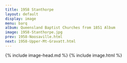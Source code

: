 ```yaml
---
title: 1958 Stanthorpe
layout: default
display: image
menu: barq
album: Queensland Baptist Churches from 1851 Album
image: 1958-Stanthorpe.jpg
prev: 1958-Noosaville.html
next: 1958-Upper-Mt-Gravatt.html
---
```

{% include image-head.md %}
{% include image.html %}
